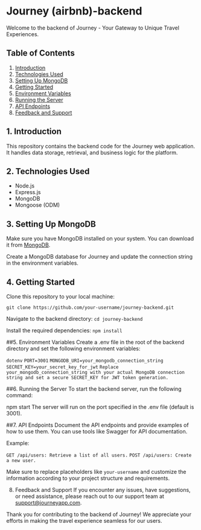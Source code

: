 # Journey (airbnb)-backend
Welcome to the backend of Journey - Your Gateway to Unique Travel Experiences.

## Table of Contents
1. [Introduction](#introduction)
2. [Technologies Used](#technologies-used)
3. [Setting Up MongoDB](#setting-up-mongodb)
4. [Getting Started](#getting-started)
5. [Environment Variables](#environment-variables)
6. [Running the Server](#running-the-server)
7. [API Endpoints](#api-endpoints)
8. [Feedback and Support](#feedback-and-support)

## 1. Introduction
This repository contains the backend code for the Journey web application. It handles data storage, retrieval, and business logic for the platform.

## 2. Technologies Used
- Node.js
- Express.js
- MongoDB
- Mongoose (ODM)

## 3. Setting Up MongoDB
Make sure you have MongoDB installed on your system. You can download it from [MongoDB](https://www.mongodb.com/try/download/community). 

Create a MongoDB database for Journey and update the connection string in the environment variables.

## 4. Getting Started
Clone this repository to your local machine:

```git clone https://github.com/your-username/journey-backend.git```

Navigate to the backend directory:
```cd journey-backend```

Install the required dependencies:
```npm install```

##5. Environment Variables
Create a .env file in the root of the backend directory and set the following environment variables:

```dotenv```
```PORT=3001```
```MONGODB_URI=your_mongodb_connection_string```
```SECRET_KEY=your_secret_key_for_jwt```
```Replace your_mongodb_connection_string with your actual MongoDB connection string and set a secure SECRET_KEY for JWT token generation.```

##6. Running the Server
To start the backend server, run the following command:

npm start
The server will run on the port specified in the .env file (default is 3001).

##7. API Endpoints
Document the API endpoints and provide examples of how to use them. You can use tools like Swagger for API documentation.

Example:

```GET /api/users: Retrieve a list of all users.```
```POST /api/users: Create a new user.```

Make sure to replace placeholders like `your-username` and customize the information according to your project structure and requirements.

8. Feedback and Support
If you encounter any issues, have suggestions, or need assistance, please reach out to our support team at support@journeyapp.com.

Thank you for contributing to the backend of Journey! We appreciate your efforts in making the travel experience seamless for our users.

